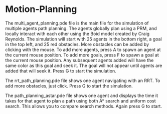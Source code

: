 # Motion-Planning
<p>
The multi_agent_planning.pde file is the main file for the simulation of multiple agents path planning. 
The agents globally plan using a PRM, and locally interact with each other using the Boid model created by Craig Reynolds. 
The simulation will start with 25 agents in the bottom right, a goal in the top left, and 25 red obstacles. 
More obstacles can be added by clicking with the mouse. 
To add more agents, press A to spawn an agent at the current mouse position. 
To add more goals, press F to spawn a goal at the current mouse position. Any subsequent agents added will 
have the same color as this goal and seek it. The goal will not appear until agents are added that will seek it. 
Press G to start the simulation.    </p> <p> 
The rrt_path_planning.pde file shows one agent navigating with an RRT. To add more obstacles, just click. 
Press G to start the simulation. </p> <p>
The path_planning_astar.pde file shows one agent and displays the time it takes for that agent to plan a path 
using both A* search and uniform cost search. This allows you to compare search methods. Again press G to start. </p>
